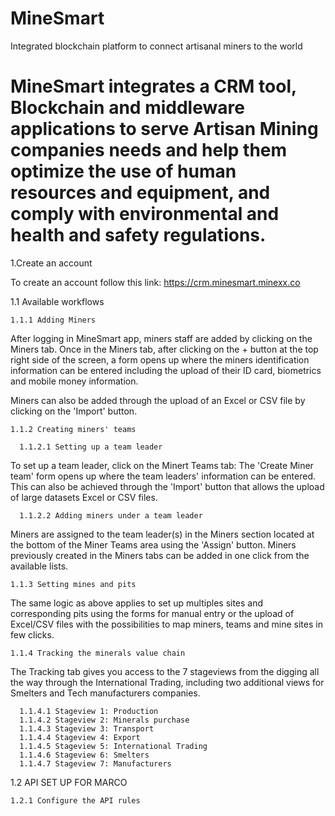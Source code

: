# MineSmart
Integrated blockchain platform to connect artisanal miners to the world

# MineSmart integrates a CRM tool,  Blockchain and middleware applications to serve Artisan Mining companies needs and help them optimize the use of human resources and equipment, and comply with environmental and health and safety regulations.

1.Create an account 

To create an account follow this link: https://crm.minesmart.minexx.co

  1.1 Available workflows
 
    1.1.1 Adding Miners
    
After logging in MineSmart app, miners staff are added by clicking on the Miners tab. Once in the Miners tab, after clicking on the + button at the top right side of the screen, a form opens up where the miners identification information can be entered including the upload of their ID card, biometrics and mobile money information. 

Miners can also be added through the upload of an Excel or CSV file by clicking on the 'Import' button.
    
    1.1.2 Creating miners' teams
    
      1.1.2.1 Setting up a team leader

To set up a team leader, click on the Minert Teams tab: The 'Create Miner team' form opens up where the team leaders' information can be entered. This can also be achieved through the 'Import' button that allows the upload of large datasets Excel or CSV files. 
      
      1.1.2.2 Adding miners under a team leader
      
 Miners are assigned to the team leader(s) in the Miners section located at the bottom of the Miner Teams area using the 'Assign' button. Miners previously created in the Miners tabs can be added in one click from the available lists.
    
    1.1.3 Setting mines and pits
    
The same logic as above applies to set up multiples sites and corresponding pits using the forms for manual entry or the upload of Excel/CSV files with the possibilities to map miners, teams and mine sites in few clicks.

    1.1.4 Tracking the minerals value chain

The Tracking tab gives you access to the 7 stageviews from the digging all the way through the International Trading, including two additional views for Smelters and Tech manufacturers companies.

      1.1.4.1 Stageview 1: Production
      1.1.4.2 Stageview 2: Minerals purchase
      1.1.4.3 Stageview 3: Transport
      1.1.4.4 Stageview 4: Export
      1.1.4.5 Stageview 5: International Trading
      1.1.4.6 Stageview 6: Smelters
      1.1.4.7 Stageview 7: Manufacturers
 
  1.2 API SET UP FOR MARCO
  
  
    1.2.1 Configure the API rules

  
 
 
